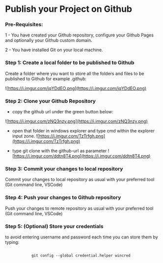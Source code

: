 
# Publish your Project on Github


### Pre-Requisites:


1 - You have created your Github repository, configure your Github Pages and optionally your Github custom domain.

2 - You have installed Git on your local machine.


### Step 1: Create a local folder to be published to Github

Create a folder where you want to store all the folders and files to be published to Github for example .github:

![https://i.imgur.com/jqYDdEO.png](https://i.imgur.com/jqYDdEO.png)
                    

### Step 2: Clone your Github Repository

- copy the github url under the green button below:

![https://i.imgur.com/zNQ3nzy.png](https://i.imgur.com/zNQ3nzy.png)
                    
- open that folder in windows explorer and type cmd within the explorer input zone.
![https://i.imgur.com/TzTrfgh.png](https://i.imgur.com/TzTrfgh.png)
                    
- type git clone with the github-url as parameter
![https://i.imgur.com/ddtn8T4.png](https://i.imgur.com/ddtn8T4.png)
                    

### Step 3: Commit your changes to local repository

Commit your changes to local repository as usual with your preferred tool (Git command line, VSCode)

### Step 4: Push your changes to Github repository

Push your changes to remote repository as usual with your preferred tool (Git command line, VSCode)

### Step 5: (Optional) Store your credentials

to avoid entering username and password each time you can store them by typing: 


```

            git config --global credential.helper wincred
        
```



